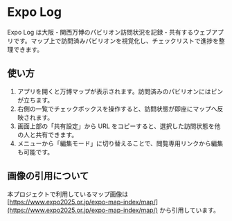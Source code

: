 # Expo Log

Expo Log は大阪・関西万博のパビリオン訪問状況を記録・共有するウェブアプリです。マップ上で訪問済みパビリオンを視覚化し、チェックリストで進捗を整理できます。

## 使い方
1. アプリを開くと万博マップが表示されます。訪問済みのパビリオンにはピンが立ちます。
2. 右側の一覧でチェックボックスを操作すると、訪問状態が即座にマップへ反映されます。
3. 画面上部の「共有設定」から URL をコピーすると、選択した訪問状態を他の人と共有できます。
4. メニューから「編集モード」に切り替えることで、閲覧専用リンクから編集も可能です。

## 画像の引用について
本プロジェクトで利用しているマップ画像は [https://www.expo2025.or.jp/expo-map-index/map/](https://www.expo2025.or.jp/expo-map-index/map/) から引用しています。

